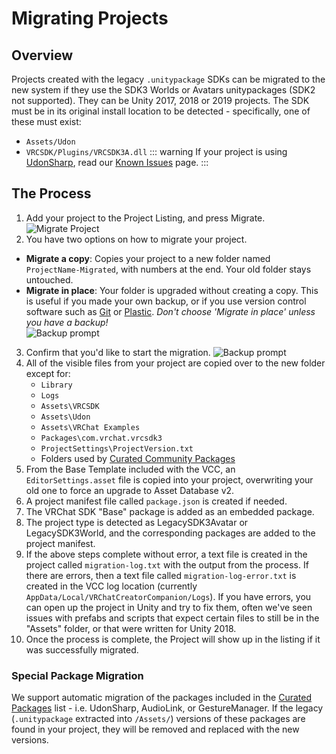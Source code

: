 # Migrating Projects

## Overview
Projects created with the legacy `.unitypackage` SDKs can be migrated to the new system if they use the SDK3 Worlds or Avatars unitypackages (SDK2 not supported). They can be Unity 2017, 2018 or 2019 projects. The SDK must be in its original install location to be  detected - specifically, one of these must exist:
* `Assets/Udon`
* `VRCSDK/Plugins/VRCSDK3A.dll`
::: warning
If your project is using [UdonSharp](https://udonsharp.docs.vrchat.com/), read our [Known Issues](https://udonsharp.docs.vrchat.com/migration#known-issues) page.
:::
## The Process
1. Add your project to the Project Listing, and press Migrate.<br/>
![Migrate Project](/vcc.docs.vrchat.com/images/migrate-button.png)
2. You have two options on how to migrate your project.
- **Migrate a copy**:  Copies your project to a new folder named `ProjectName-Migrated`, with numbers at the end. Your old folder stays untouched.
- **Migrate in place**: Your folder is upgraded without creating a copy. This is useful if you made your own backup, or if you use version control software such as [Git](https://git-scm.com/) or [Plastic](https://docs.unity3d.com/2019.4/Documentation/Manual/PlasticSCMPlugin.html). *Don't choose 'Migrate in place' unless you have a backup!*<br/>
![Backup prompt](/vcc.docs.vrchat.com/images/migrate-project-backup.png)
3. Confirm that you'd like to start the migration.
![Backup prompt](/vcc.docs.vrchat.com/images/migrate-project-backup-2.png)
4. All of the visible files from your project are copied over to the new folder except for:
    - `Library`
    - `Logs`
    - `Assets\VRCSDK`
    - `Assets\Udon`
    - `Assets\VRChat Examples`
    - `Packages\com.vrchat.vrcsdk3`
    - `ProjectSettings\ProjectVersion.txt`
    - Folders used by [Curated Community Packages](/vcc.docs.vrchat.com/vpm/curated-community-packages)
5. From the Base Template included with the VCC, an `EditorSettings.asset` file is copied into your project, overwriting your old one to force an upgrade to Asset Database v2.
6. A project manifest file called `package.json` is created if needed.
7. The VRChat SDK "Base" package is added as an embedded package.
8. The project type is detected as LegacySDK3Avatar or LegacySDK3World, and the corresponding packages are added to the project manifest.
9. If the above steps complete without error, a text file is created in the project called `migration-log.txt` with the output from the process. If there are errors, then a text file called `migration-log-error.txt` is created in the VCC log location (currently `AppData/Local/VRChatCreatorCompanion/Logs`). If you have errors, you can open up the project in Unity and try to fix them, often we've seen issues with prefabs and scripts that expect certain files to still be in the "Assets" folder, or that were written for Unity 2018.
10. Once the process is complete, the Project will show up in the listing if it was successfully migrated.

### Special Package Migration
We support automatic migration of the packages included in the [Curated Packages](/vcc.docs.vrchat.com/vpm/curated-community-packages) list - i.e.  UdonSharp, AudioLink, or GestureManager. If the legacy (`.unitypackage` extracted into `/Assets/`) versions of these packages are found in your project, they will be removed and replaced with the new versions.

